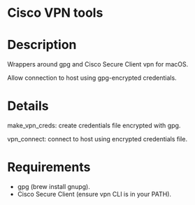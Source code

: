 # Cisco VPN tools

# Description
Wrappers around gpg and Cisco Secure Client vpn for macOS.

Allow connection to host using gpg-encrypted credentials.

# Details
make_vpn_creds: create credentials file encrypted with gpg.

vpn_connect: connect to host using encrypted credentials file.

# Requirements
- gpg (brew install gnupg).
- Cisco Secure Client (ensure vpn CLI is in your PATH).
